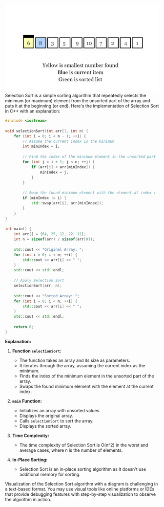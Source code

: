 ![](images/selection%20sort.gif)
Selection Sort is a simple sorting algorithm that repeatedly selects the minimum (or maximum) element from the unsorted part of the array and puts it at the beginning (or end). Here's the implementation of Selection Sort in C++ with an explanation:

```cpp
#include <iostream>

void selectionSort(int arr[], int n) {
    for (int i = 0; i < n - 1; ++i) {
        // Assume the current index is the minimum
        int minIndex = i;

        // Find the index of the minimum element in the unsorted part
        for (int j = i + 1; j < n; ++j) {
            if (arr[j] < arr[minIndex]) {
                minIndex = j;
            }
        }

        // Swap the found minimum element with the element at index i
        if (minIndex != i) {
            std::swap(arr[i], arr[minIndex]);
        }
    }
}

int main() {
    int arr[] = {64, 25, 12, 22, 11};
    int n = sizeof(arr) / sizeof(arr[0]);

    std::cout << "Original Array: ";
    for (int i = 0; i < n; ++i) {
        std::cout << arr[i] << " ";
    }
    std::cout << std::endl;

    // Apply Selection Sort
    selectionSort(arr, n);

    std::cout << "Sorted Array: ";
    for (int i = 0; i < n; ++i) {
        std::cout << arr[i] << " ";
    }
    std::cout << std::endl;

    return 0;
}
```

**Explanation:**

1. **Function `selectionSort`:**
   - The function takes an array and its size as parameters.
   - It iterates through the array, assuming the current index as the minimum.
   - Finds the index of the minimum element in the unsorted part of the array.
   - Swaps the found minimum element with the element at the current index.

2. **`main` Function:**
   - Initializes an array with unsorted values.
   - Displays the original array.
   - Calls `selectionSort` to sort the array.
   - Displays the sorted array.

3. **Time Complexity:**
   - The time complexity of Selection Sort is O(n^2) in the worst and average cases, where n is the number of elements.

4. **In-Place Sorting:**
   - Selection Sort is an in-place sorting algorithm as it doesn't use additional memory for sorting.

Visualization of the Selection Sort algorithm with a diagram is challenging in a text-based format. You may use visual tools like online platforms or IDEs that provide debugging features with step-by-step visualization to observe the algorithm in action.